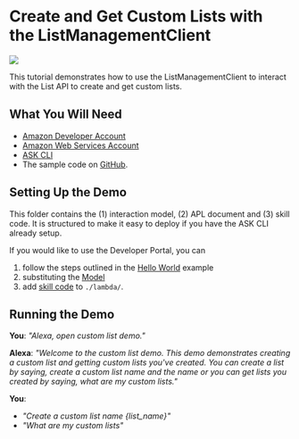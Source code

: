 # Create and Get Custom Lists with the ListManagementClient
<img src="https://m.media-amazon.com/images/G/01/mobile-apps/dex/alexa/alexa-skills-kit/tutorials/quiz-game/header._TTH_.png" />

This tutorial demonstrates how to use the ListManagementClient to interact with the List API to create and get custom lists.

## What You Will Need
*  [Amazon Developer Account](http://developer.amazon.com/alexa)
*  [Amazon Web Services Account](http://aws.amazon.com/)
*  [ASK CLI](https://developer.amazon.com/docs/smapi/quick-start-alexa-skills-kit-command-line-interface.html)
*  The sample code on [GitHub](https://github.com/alexa/alexa-cookbook/tree/master/feature-demos/skill-demo-customer-profile/).

## Setting Up the Demo

This folder contains the (1) interaction model, (2) APL document and (3) skill code.  It is structured to make it easy to deploy if you have the ASK CLI already setup.  

If you would like to use the Developer Portal, you can 

1. follow the steps outlined in the [Hello World](https://github.com/alexa/skill-sample-nodejs-hello-world) example
1. substituting the [Model](./models/en-US.json)
1. add [skill code](./lambda/index.js) to `./lambda/`.

## Running the Demo

**You**: _"Alexa, open custom list demo."_

**Alexa**: _"Welcome to the custom list demo. This demo demonstrates creating a custom list and getting custom lists you've created. You can create a list by saying, create a custom list name and the name or you can get lists you created by saying, what are my custom lists."_

**You**: 

- _"Create a custom list name {list_name}"_
- _"What are my custom lists"_